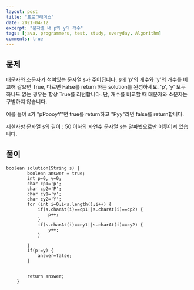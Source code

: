 ```yaml
---
layout: post
title: "프로그래머스"
date: 2021-04-12
excerpt: "문자열 내 p와 y의 개수"
tags: [java, programmers, test, study, everyday, Algorithm]
comments: true
---
```



## 문제
 대문자와 소문자가 섞여있는 문자열 s가 주어집니다. s에 'p'의 개수와 'y'의 개수를 비교해 같으면 True, 다르면 False를 return 하는 solution를 완성하세요. 'p', 'y' 모두 하나도 없는 경우는 항상 True를 리턴합니다. 단, 개수를 비교할 때 대문자와 소문자는 구별하지 않습니다.

예를 들어 s가 "pPoooyY"면 true를 return하고 "Pyy"라면 false를 return합니다.

제한사항
문자열 s의 길이 : 50 이하의 자연수
문자열 s는 알파벳으로만 이루어져 있습니다.

## 풀이


```
boolean solution(String s) {
        boolean answer = true;
        int p=0, y=0;
        char cp1='p';
        char cp2='P';
        char cy1='y';
        char cy2='Y';
        for (int i=0;i<s.length();i++) {
        	if(s.charAt(i)==cp1||s.charAt(i)==cp2) {
        		p++;
        	}
        	if(s.charAt(i)==cy1||s.charAt(i)==cy2) {
        		y++;
        	}
        	
        }
        if(p!=y) {
    		answer=false;
    	}


        return answer;
    }
```
